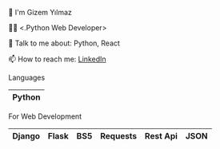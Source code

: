 👋 I'm Gizem Yılmaz

👩‍💻 <.Python Web Developer>
  
💬 Talk to me about: Python, React

📫 How to reach me: [LinkedIn](https://www.linkedin.com/in/gizem-y-a38340122/)

Languages

| Python |
| :---: |

For Web Development

| Django | Flask | BS5 | Requests | Rest Api | JSON |
| :---: | :---: | :---: | :---: | :---: | :---: |
